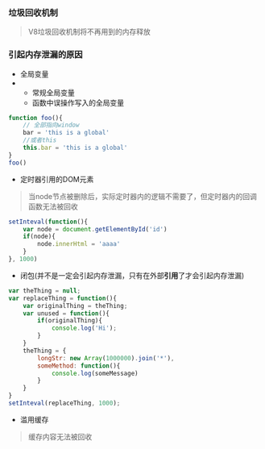 ### 垃圾回收机制

> V8垃圾回收机制将不再用到的内存释放

### 引起内存泄漏的原因

* 全局变量
* * 常规全局变量
  * 函数中误操作写入的全局变量

```js
function foo(){
    // 全部指向window
    bar = 'this is a global'
    //或者this
    this.bar = 'this is a global'
}
foo()
```

* 定时器引用的DOM元素

> 当node节点被删除后，实际定时器内的逻辑不需要了，但定时器内的回调函数无法被回收

```js
setInteval(function(){
    var node = document.getElementById('id')
    if(node){
        node.innerHtml = 'aaaa'
    }
}, 1000)
```

* 闭包\(并不是一定会引起内存泄漏，只有在外部**引用**了才会引起内存泄漏\)

```js
var theThing = null;
var replaceThing = function(){
    var originalThing = theThing;
    var unused = function(){
        if(originalThing){
            console.log('Hi');
        }
    }
    theThing = {
        longStr: new Array(1000000).join('*'),
        someMethod: function(){
            console.log(someMessage)
        }
    }
}
setInteval(replaceThing, 1000);
```

* 滥用缓存

> 缓存内容无法被回收



